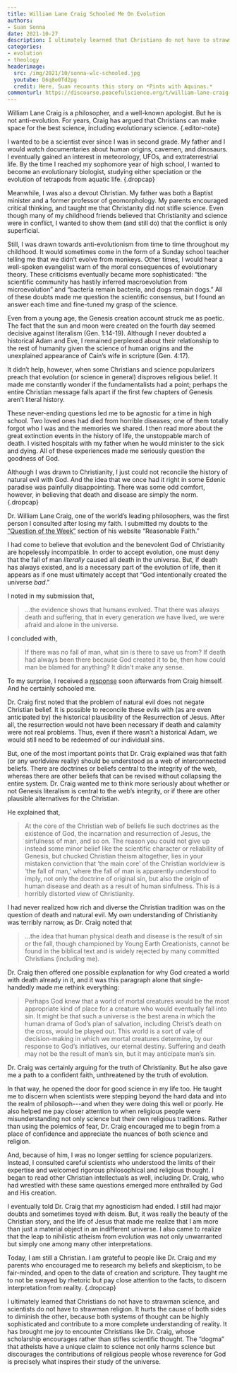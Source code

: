 ```yaml
---
title: William Lane Craig Schooled Me On Evolution
authors:
- Suan Sonna
date: 2021-10-27
description: I ultimately learned that Christians do not have to strawman science, and scientists do not have to strawman religion.
categories:
- evolution
- theology
headerimage:
  src: /img/2021/10/sonna-wlc-schooled.jpg
  youtube: D6q8e0Td2pg
  credit: Here, Suan recounts this story on *Pints with Aquinas.*
commenturl: https://discourse.peacefulscience.org/t/william-lane-craig-schooled-me-on-evolution/14455
---
```


William Lane Craig is a philosopher, and a well-known apologist. But he is not anti-evolution. For years, Craig has argued that Christians can make space for the best science, including evolutionary science. 
{.editor-note}

I wanted to be a scientist ever since I was in second grade. My father and I would watch documentaries about human origins, cavemen, and dinosaurs. I eventually gained an interest in meteorology, UFOs, and extraterrestrial life. By the time I reached my sophomore year of high school, I wanted to become an evolutionary biologist, studying either speciation or the evolution of tetrapods from aquatic life. 
{.dropcap}

Meanwhile, I was also a devout Christian. My father was both a Baptist minister and a former professor of geomorphology. My parents encouraged critical thinking, and taught me that Christanity did not stifle science. Even though many of my childhood friends believed that Christianity and science were in conflict, I wanted to show them (and still do) that the conflict is only superficial. 

Still, I was drawn towards anti-evolutionism from time to time throughout my childhood. It would sometimes come in the form of a Sunday school teacher telling me that we didn’t evolve from monkeys. Other times, I would hear a well-spoken evangelist warn of the moral consequences of evolutionary theory. These criticisms eventually became more sophisticated: “the scientific community has hastily inferred macroevolution from microevolution” and “bacteria remain bacteria, and dogs remain dogs.” All of these doubts made me question the scientific consensus, but I found an answer each time and fine-tuned my grasp of the science. 

Even from a young age, the Genesis creation account struck me as poetic. The fact that the sun and moon were created on the fourth day seemed decisive against literalism (Gen. 1:14-19). Although I never doubted a historical Adam and Eve, I remained perplexed about their relationship to the rest of humanity given the science of human origins and the unexplained appearance of Cain’s wife in scripture (Gen. 4:17). 

It didn’t help, however, when some Christians and science popularizers preach that evolution (or science in general) disproves religious belief. It made me constantly wonder if the fundamentalists had a point; perhaps the entire Christian message falls apart if the first few chapters of Genesis aren’t literal history. 

These never-ending questions led me to be agnostic for a time in high school. Two loved ones had died from horrible diseases; one of them totally forgot who I was and the memories we shared. I then read more about the great extinction events in the history of life, the unstoppable march of death. I visited hospitals with my father when he would minister to the sick and dying. All of these experiences made me seriously question the goodness of God. 

Although I was drawn to Christianity, I just could not reconcile the history of natural evil with God. And the idea that we once had it right in some Edenic paradise was painfully disappointing. There was some odd comfort, however, in believing that death and disease are simply the norm. 
{.dropcap}

Dr. William Lane Craig, one of the world’s leading philosophers, was the first person I consulted after losing my faith. I submitted my doubts to the [“Question of the Week”](https://www.reasonablefaith.org/writings/question-answer/submit-question) section of his website “Reasonable Faith.”

I had come to believe that evolution and the benevolent God of Christianity are hopelessly incompatible. In order to accept evolution, one must deny that the fall of man _literally_ caused all death in the universe. But, if death has always existed, and is a necessary part of the evolution of life, then it appears as if one must ultimately accept that “God intentionally created the universe _bad_.”

I noted in my submission that,

> ...the evidence shows that humans evolved. That there was always death and suffering, that in every generation we have lived, we were afraid and alone in the universe.

I concluded with, 


> If there was no fall of man, what sin is there to save us from? If death had always been there because God created it to be, then how could man be blamed for anything? It didn't make any sense.

To my surprise, I received a [response](https://www.reasonablefaith.org/question-answer/P70/must-a-darwinian-be-a-non-christian) soon afterwards from Craig himself.  And he certainly schooled me.

Dr. Craig first noted that the problem of natural evil does not negate Christian belief. It is possible to reconcile these evils with (as are even anticipated by) the historical plausibility of the Resurrection of Jesus. After all, the resurrection would not have been necessary if death and calamity were not real problems. Thus, even if there wasn’t a historical Adam, we would still need to be redeemed of our individual sins. 

But, one of the most important points that Dr. Craig explained was that faith (or any worldview really) should be understood as a web of interconnected beliefs. There are doctrines or beliefs central to the integrity of the web, whereas there are other beliefs that can be revised without collapsing the entire system. Dr. Craig wanted me to think more seriously about whether or not Genesis literalism is central to the web’s integrity, or if there are other plausible alternatives for the Christian. 

He explained that, 


 > At the core of the Christian web of beliefs lie such doctrines as the existence of God, the incarnation and resurrection of Jesus, the sinfulness of man, and so on. The reason you could not give up instead some minor belief like the scientific character or reliability of Genesis, but chucked Christian theism altogether, lies in your mistaken conviction that ‘the main core’ of the Christian worldview is ‘the fall of man,’ where the fall of man is apparently understood to imply, not only the doctrine of original sin, but also the origin of human disease and death as a result of human sinfulness. This is a horribly distorted view of Christianity.

I had never realized how rich and diverse the Christian tradition was on the question of death and natural evil. My own understanding of Christianity was terribly narrow, as Dr. Craig noted that 

> ...the idea that human physical death and disease is the result of sin or the fall, though championed by Young Earth Creationists, cannot be found in the biblical text and is widely rejected by many committed Christians (including me).

Dr. Craig then offered one possible explanation for why God created a world with death already in it, and it was this paragraph alone that single-handedly made me rethink everything: 


> Perhaps God knew that a world of mortal creatures would be the most appropriate kind of place for a creature who would eventually fall into sin. It might be that such a universe is the best arena in which the human drama of God’s plan of salvation, including Christ’s death on the cross, would be played out. This world is a sort of vale of decision-making in which we mortal creatures determine, by our response to God’s initiatives, our eternal destiny. Suffering and death may not be the result of man’s sin, but it may anticipate man’s sin.

Dr. Craig was certainly arguing for the truth of Christianity. But he also gave me a path to a confident faith, unthreatened by the truth of evolution. 

In that way, he opened the door for good science in my life too. He taught me to discern when scientists were stepping beyond the hard data and into the realm of philosoph---and when they were doing this well or poorly. He also helped me pay closer attention to when religious people were misunderstanding not only science but their own religious traditions. Rather than using the polemics of fear, Dr. Craig encouraged me to begin from a place of confidence and appreciate the nuances of both science and religion. 

And, because of him, I was no longer settling for science popularizers. Instead, I consulted careful scientists who understood the limits of their expertise and welcomed rigorous philosophical and religious thought. I began to read other Christian intellectuals as well, including Dr. Craig, who had wrestled with these same questions  emerged more enthralled by God and His creation. 

I eventually told Dr. Craig that my agnosticism had ended. I still had major doubts and sometimes toyed with deism. But, it was really the beauty of the Christian story, and the life of Jesus that made me realize that I am more than just a material object in an indifferent universe. I also came to realize that the leap to nihilistic atheism from evolution was not only unwarranted but simply one among many other interpretations. 

Today, I am still a Christian. I am grateful to people like Dr. Craig and my parents who encouraged me to research my beliefs and skepticism, to be fair-minded, and open to the data of creation and scripture. They taught me to not be swayed by rhetoric but pay close attention to the facts, to discern interpretation from reality. 
{.dropcap}

I ultimately learned that Christians do not have to strawman science, and scientists do not have to strawman religion. It hurts the cause of both sides to diminish the other, because both systems of thought can be highly sophisticated and contribute to a more complete understanding of reality. It has brought me joy to encounter Christians like Dr. Craig, whose scholarship encourages rather than stifles scientific thought. The “dogma” that atheists have a unique claim to science not only harms science but discourages the contributions of religious people whose reverence for God is precisely what inspires their study of the universe. 